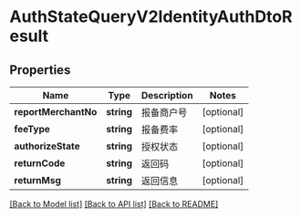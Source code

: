 # AuthStateQueryV2IdentityAuthDtoResult

## Properties
Name | Type | Description | Notes
------------ | ------------- | ------------- | -------------
**reportMerchantNo** | **string** | 报备商户号 | [optional] 
**feeType** | **string** | 报备费率 | [optional] 
**authorizeState** | **string** | 授权状态 | [optional] 
**returnCode** | **string** | 返回码 | [optional] 
**returnMsg** | **string** | 返回信息 | [optional] 

[[Back to Model list]](../README.md#documentation-for-models) [[Back to API list]](../README.md#documentation-for-api-endpoints) [[Back to README]](../README.md)



